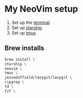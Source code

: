 # My NeoVim setup

1. Set up the [terminal](./docs/terminal.md)
2. Set up [starship](./docs/starship.md)
3. Set up [tmux](./docs/tmux.md)

## Brew installs

```bash
brew install \
starship \
neovim \
tmux \
jesseduffield/lazygit/lazygit \
ripgrep \
fd \
fzf \
```
